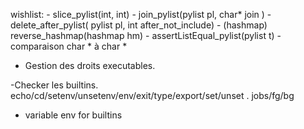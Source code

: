 wishlist:
	- slice_pylist(int, int)
	- join_pylist(pylist pl, char* join )
	- delete_after_pylist( pylist pl, int after_not_include)
	- (hashmap) reverse_hashmap(hashmap hm)
	- assertListEqual_pylist(pylist t)
		- comparaison char * à char *


- Gestion des droits executables.

-Checker les builtins.  
echo/cd/setenv/unsetenv/env/exit/type/export/set/unset . 
jobs/fg/bg
-  variable env for builtins

